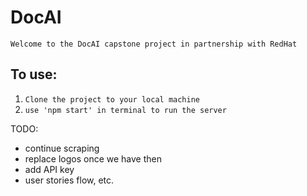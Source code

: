 # DocAI

```
Welcome to the DocAI capstone project in partnership with RedHat 
```

## To use:
1. ``Clone the project to your local machine ``
2. ``use 'npm start' in terminal to run the server``



TODO:
- continue scraping
- replace logos once we have then
- add API key
- user stories flow, etc. 